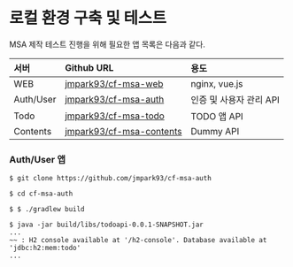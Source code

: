 # 로컬 환경 구축 및 테스트

 MSA 제작 테스트 진행을 위해 필요한 앱 목록은 다음과 같다. 

| 서버 | Github URL | 용도 |
| :--- | :--- | :--- |
| WEB | [jmpark93/cf-msa-web](https://github.com/jmpark93/cf-msa-web.git) | nginx, vue.js |
| Auth/User | [jmpark93/cf-msa-auth](https://github.com/jmpark93/cf-msa-auth.git) | 인증 및 사용자 관리 API |
| Todo | [jmpark93/cf-msa-todo](https://github.com/jmpark93/cf-msa-todo.git) | TODO 앱 API  |
| Contents | [jmpark93/cf-msa-contents](https://github.com/jmpark93/cf-msa-contents.git) | Dummy API |

### Auth/User 앱 

```text
$ git clone https://github.com/jmpark93/cf-msa-auth

$ cd cf-msa-auth

$ $ ./gradlew build

$ java -jar build/libs/todoapi-0.0.1-SNAPSHOT.jar
...
~~ : H2 console available at '/h2-console'. Database available at 'jdbc:h2:mem:todo'
...
```

